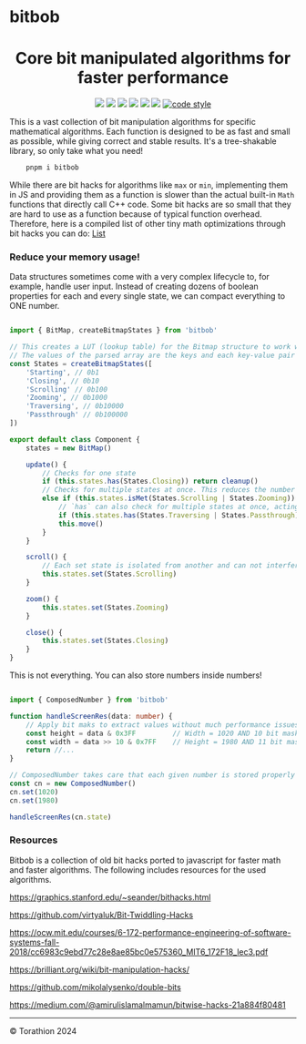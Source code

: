 # bitbob

<p align="center">
<h1 align="center">Core bit manipulated algorithms for faster performance</h1>
<p align="center">
  <a href="https://www.npmjs.com/package/bitbob"><img src="https://img.shields.io/npm/v/bitbob?style=for-the-badge&logo=npm"/></a>
  <a href="https://npmtrends.com/bitbob"><img src="https://img.shields.io/npm/dm/bitbob?style=for-the-badge"/></a>
  <a href="https://bundlephobia.com/package/bitbob"><img src="https://img.shields.io/bundlephobia/minzip/bitbob?style=for-the-badge"/></a>
  <a href="https://github.com/Torathion/bitbob/blob/main/LICENSE"><img src="https://img.shields.io/github/license/Torathion/bitbob?style=for-the-badge"/></a>
  <a href="https://codecov.io/gh/torathion/bitbob"><img src="https://codecov.io/gh/torathion/bitbob/branch/main/graph/badge.svg?style=for-the-badge" /></a>
  <a href="https://github.com/torathion/bitbob/actions"><img src="https://img.shields.io/github/actions/workflow/status/torathion/bitbob/build.yml?style=for-the-badge&logo=esbuild"/></a>
<a href="https://github.com/prettier/prettier#readme"><img alt="code style" src="https://img.shields.io/badge/code_style-prettier-ff69b4.svg?style=for-the-badge&logo=prettier"></a>
</p>
</p>

This is a vast collection of bit manipulation algorithms for specific mathematical algorithms. Each function is designed to be as fast and small as possible, while giving correct and stable results. It's a tree-shakable library, so only take what you need!

```powershell
    pnpm i bitbob
```

 While there are bit hacks for algorithms like `max` or `min`, implementing them in JS and providing them as a function is slower than the actual built-in `Math` functions that directly call C++ code. Some bit hacks are so small that they are hard to use as a function because of typical function overhead. Therefore, here is a compiled list of other tiny math optimizations through bit hacks you can do: [List](https://github.com/Torathion/bitbob/blob/main/docs/more-bit-tricks.md)

### Reduce your memory usage!

Data structures sometimes come with a very complex lifecycle to, for example, handle user input. Instead of creating dozens of boolean properties for each and every single state, we can compact everything to ONE number.

```typescript

import { BitMap, createBitmapStates } from 'bitbob'

// This creates a LUT (lookup table) for the Bitmap structure to work with.
// The values of the parsed array are the keys and each key-value pair is a different power of 2, depending on the order of the given keys.
const States = createBitmapStates([
    'Starting', // 0b1
    'Closing', // 0b10
    'Scrolling' // 0b100
    'Zooming', // 0b1000
    'Traversing', // 0b10000
    'Passthrough' // 0b100000
])

export default class Component {
    states = new BitMap()

    update() {
        // Checks for one state
        if (this.states.has(States.Closing)) return cleanup()
        // Checks for multiple states at once. This reduces the number of needed checks as this is an AND operation!
        else if (this.states.isMet(States.Scrolling | States.Zooming)) { // = 12 = 1100
            // `has` can also check for multiple states at once, acting as an OR operation!
            if (this.states.has(States.Traversing | States.Passthrough))
            this.move()
        }
    }

    scroll() {
        // Each set state is isolated from another and can not interfere with others.
        this.states.set(States.Scrolling)
    }

    zoom() {
        this.states.set(States.Zooming)
    }

    close() {
        this.states.set(States.Closing)
    }
}

```

This is not everything. You can also store numbers inside numbers!

```typescript

import { ComposedNumber } from 'bitbob'

function handleScreenRes(data: number) {
    // Apply bit maks to extract values without much performance issues.
    const height = data & 0x3FF         // Width = 1020 AND 10 bit mask
    const width = data >> 10 & 0x7FF    // Height = 1980 AND 11 bit mask plus shift to right from previous number
    return //...
}

// ComposedNumber takes care that each given number is stored properly without collisions
const cn = new ComposedNumber()
cn.set(1020)
cn.set(1980)

handleScreenRes(cn.state)
```

### Resources

Bitbob is a collection of old bit hacks ported to javascript for faster math and faster algorithms. The following includes resources for the used algorithms.

https://graphics.stanford.edu/~seander/bithacks.html

https://github.com/virtyaluk/Bit-Twiddling-Hacks

https://ocw.mit.edu/courses/6-172-performance-engineering-of-software-systems-fall-2018/cc6983c9ebd77c28e8ae85bc0e575360_MIT6_172F18_lec3.pdf

https://brilliant.org/wiki/bit-manipulation-hacks/

https://github.com/mikolalysenko/double-bits

https://medium.com/@amirulislamalmamun/bitwise-hacks-21a884f80481

---

© Torathion 2024
